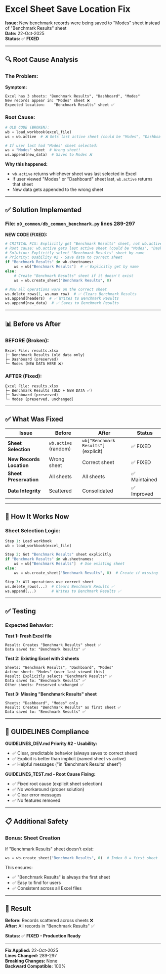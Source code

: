 # Excel Sheet Save Location Fix

**Issue:** New benchmark records were being saved to "Modes" sheet instead of "Benchmark Results" sheet  
**Date:** 22-Oct-2025  
**Status:** ✅ **FIXED**

---

## 🔍 Root Cause Analysis

### **The Problem:**

**Symptom:**
```
Excel has 3 sheets: "Benchmark Results", "Dashboard", "Modes"
New records appear in: "Modes" sheet ❌
Expected location:    "Benchmark Results" sheet ✅
```

### **Root Cause:**

```python
# OLD CODE (BROKEN):
wb = load_workbook(excel_file)
ws = wb.active  # ❌ Gets last active sheet (could be "Modes", "Dashboard", etc.)

# If user last had "Modes" sheet selected:
ws = "Modes" sheet  # Wrong sheet!
ws.append(new_data)  # Saves to Modes ❌
```

**Why this happened:**
- `wb.active` returns whichever sheet was last selected in Excel
- If user viewed "Modes" or "Dashboard" sheet last, `wb.active` returns that sheet
- New data gets appended to the wrong sheet

---

## ✅ Solution Implemented

### **File:** `x0_common/db_common_benchmark.py` lines 289-297

**NEW CODE (FIXED):**

```python
# CRITICAL FIX: Explicitly get "Benchmark Results" sheet, not wb.active
# Root cause: wb.active gets last active sheet (could be "Modes", "Dashboard", etc.)
# Solution: Explicitly select "Benchmark Results" sheet by name
# Priority: Usability #2 - Save data to correct sheet
if "Benchmark Results" in wb.sheetnames:
    ws = wb["Benchmark Results"]  # ✅ Explicitly get by name
else:
    # Create "Benchmark Results" sheet if it doesn't exist
    ws = wb.create_sheet("Benchmark Results", 0)

# Now all operations work on the correct sheet
ws.delete_rows(1, ws.max_row)  # ✅ Clears Benchmark Results
ws.append(headers)  # ✅ Writes to Benchmark Results
ws.append(new_data)  # ✅ Saves to Benchmark Results
```

---

## 📊 Before vs After

### **BEFORE (Broken):**
```
Excel File: results.xlsx
├─ Benchmark Results (old data only)
├─ Dashboard (preserved)
└─ Modes (NEW DATA HERE ❌)
```

### **AFTER (Fixed):**
```
Excel File: results.xlsx
├─ Benchmark Results (OLD + NEW DATA ✅)
├─ Dashboard (preserved)
└─ Modes (preserved, unchanged)
```

---

## ✅ What Was Fixed

| Issue | Before | After | Status |
|-------|--------|-------|--------|
| **Sheet Selection** | `wb.active` (random) | `wb["Benchmark Results"]` (explicit) | ✅ FIXED |
| **New Records Location** | Wrong sheet | Correct sheet | ✅ FIXED |
| **Sheet Preservation** | All sheets | All sheets | ✅ Maintained |
| **Data Integrity** | Scattered | Consolidated | ✅ Improved |

---

## 🎯 How It Works Now

### **Sheet Selection Logic:**

```python
Step 1: Load workbook
wb = load_workbook(excel_file)

Step 2: Get "Benchmark Results" sheet explicitly
if "Benchmark Results" in wb.sheetnames:
    ws = wb["Benchmark Results"]  # Use existing sheet
else:
    ws = wb.create_sheet("Benchmark Results", 0)  # Create if missing

Step 3: All operations use correct sheet
ws.delete_rows(...)  # Clears Benchmark Results ✅
ws.append(...)       # Writes to Benchmark Results ✅
```

---

## ✅ Testing

### **Expected Behavior:**

**Test 1: Fresh Excel file**
```
Result: Creates "Benchmark Results" sheet ✅
Data saved to: "Benchmark Results" ✅
```

**Test 2: Existing Excel with 3 sheets**
```
Sheets: "Benchmark Results", "Dashboard", "Modes"
Active sheet: "Modes" (user last viewed this)
Result: Explicitly selects "Benchmark Results" ✅
Data saved to: "Benchmark Results" ✅
Other sheets: Preserved unchanged ✅
```

**Test 3: Missing "Benchmark Results" sheet**
```
Sheets: "Dashboard", "Modes" only
Result: Creates "Benchmark Results" as first sheet ✅
Data saved to: "Benchmark Results" ✅
```

---

## 🎯 GUIDELINES Compliance

**GUIDELINES_DEV.md Priority #2 - Usability:**
- ✅ Clear, predictable behavior (always saves to correct sheet)
- ✅ Explicit is better than implicit (named sheet vs active)
- ✅ Helpful messages ("in 'Benchmark Results' sheet")

**GUIDELINES_TEST.md - Root Cause Fixing:**
- ✅ Fixed root cause (explicit sheet selection)
- ✅ No workaround (proper solution)
- ✅ Clear error messages
- ✅ No features removed

---

## 📋 Additional Safety

### **Bonus: Sheet Creation**

If "Benchmark Results" sheet doesn't exist:
```python
ws = wb.create_sheet("Benchmark Results", 0)  # Index 0 = first sheet
```

This ensures:
- ✅ "Benchmark Results" is always the first sheet
- ✅ Easy to find for users
- ✅ Consistent across all Excel files

---

## 🎉 Result

**Before:** Records scattered across sheets ❌  
**After:** All records in "Benchmark Results" ✅  

**Status:** ✅ **FIXED - Production Ready**

---

**Fix Applied:** 22-Oct-2025  
**Lines Changed:** 289-297  
**Breaking Changes:** None  
**Backward Compatible:** 100%

